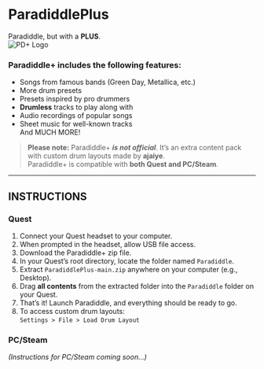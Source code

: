 # ParadiddlePlus  
Paradiddle, but with a **PLUS**.  
![PD+ Logo](https://github.com/user-attachments/assets/1244a2df-966d-4f7b-bcae-89548ffe0364)

### **Paradiddle+** includes the following features:
- Songs from famous bands (Green Day, Metallica, etc.)
- More drum presets
- Presets inspired by pro drummers
- **Drumless** tracks to play along with
- Audio recordings of popular songs
- Sheet music for well-known tracks  
And MUCH MORE!

> **Please note:** Paradiddle+ ***is not official***. It’s an extra content pack with custom drum layouts made by **ajaiye**.  
> Paradiddle+ is compatible with **both Quest and PC/Steam**.

---

## INSTRUCTIONS

### **Quest**
1. Connect your Quest headset to your computer.
2. When prompted in the headset, allow USB file access.
3. Download the Paradiddle+ zip file.
4. In your Quest’s root directory, locate the folder named `Paradiddle`.
5. Extract `ParadiddlePlus-main.zip` anywhere on your computer (e.g., Desktop).
6. Drag **all contents** from the extracted folder into the `Paradiddle` folder on your Quest.
7. That’s it! Launch Paradiddle, and everything should be ready to go.
8. To access custom drum layouts:  
   `Settings > File > Load Drum Layout`

### **PC/Steam**
*(Instructions for PC/Steam coming soon...)*
